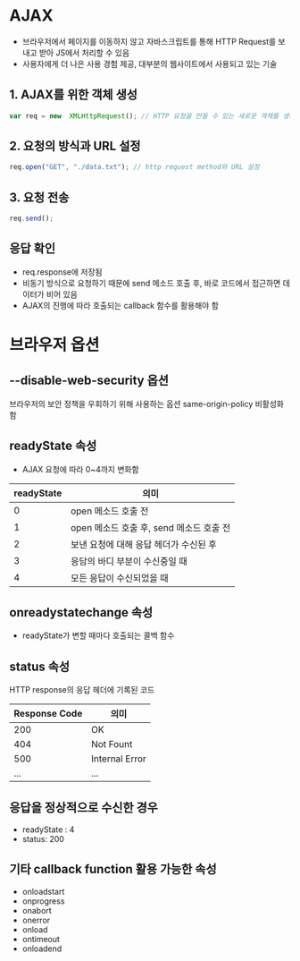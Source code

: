﻿# AJAX
* 브라우저에서 페이지를 이동하지 않고 자바스크립트를 통해 HTTP Request를 보내고 받아 JS에서 처리할 수 있음
* 사용자에게 더 나은 사용 경험 제공, 대부분의 웹사이트에서 사용되고 있는 기술
## 1. AJAX를 위한 객체 생성
```js
var req = new  XMLHttpRequest(); // HTTP 요청을 만들 수 있는 새로운 객체를 생성하는 명령
```
## 2. 요청의 방식과 URL 설정
```js
req.open("GET", "./data.txt"); // http request method와 URL 설정
```
## 3. 요청 전송
```js
req.send();
```
## 응답 확인
* req.response에 저장됨
* 비동기 방식으로 요청하기 때문에 send 메소드 호출 후, 바로 코드에서 접근하면 데이터가 비어 있음
* AJAX의 진행에 따라 호출되는 callback 함수를 활용해야 함
# 브라우저 옵션
## --disable-web-security 옵션
브라우저의 보안 정책을 우회하기 위해 사용하는 옵션
same-origin-policy 비활성화 함
## readyState 속성
* AJAX 요청에 따라 0~4까지 변화함

 readyState | 의미 |
---------|----------
 0 | open 메소드 호출 전 |
 1 | open 메소드 호출 후, send 메소드 호출 전 |
 2 | 보낸 요청에 대해 응답 헤더가 수신된 후 |
 3 | 응담의 바디 부분이 수신중일 때 |
 4 | 모든 응답이 수신되었을 때
## onreadystatechange 속성
* readyState가 변할 때마다 호출되는 콜백 함수
## status 속성
HTTP response의 응답 헤더에 기록된 코드

  Response Code | 의미 |
 ---------------|------|
 200 | OK |
 404 | Not Fount |
 500 | Internal Error |
 ... | ...
 ## 응답을 정상적으로 수신한 경우
 * readyState : 4
 * status: 200
 ## 기타 callback function 활용 가능한 속성
 * onloadstart
 * onprogress
 * onabort
 * onerror
 * onload
 * ontimeout
 * onloadend
